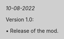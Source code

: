 <html>
<head>
<title>RPoD - Patch Notes</title>
<link rel="stylesheet" type="text/css" href="/Payday-2-Mod-Updates/style.css">
<style type="text/css">
body, html {
    background-color: #cfcfcf;
    height: 100%;
    margin: 0px;
    padding: 0px;
}

#mainContainer {
    background-color: #ffffff;
    margin-left: auto !important;
    margin-right: auto !important;
    width: 900px;
    border-color: #afafaf;
    border-style: solid;
    border-width: 1px;
    padding: 40px;
}
</style>
</head>
<body>
<div id="mainContainer" class="markdown-body">
<!--<h2>Extra Profiles and Skill Sets v1.0 - Patch Notes</h2>-->
<ul>
    <p><i>10-08-2022</i></p>
    <p>Version 1.0: </p>
<p> • Release of the mod.</p>
</ul>
<br>
</div>
</body>
</html>
